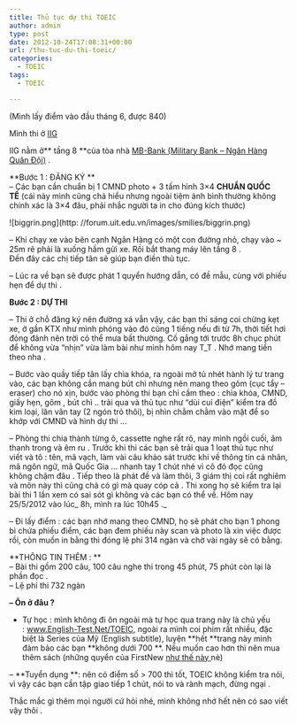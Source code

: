 ```yaml
---
title: Thủ tục dự thi TOEIC
author: admin
type: post
date: 2012-10-24T17:08:31+00:00
url: /thu-tuc-du-thi-toeic/
categories:
  - TOEIC
tags:
  - TOEIC

---
```

(Mình lấy điểm vào đầu tháng 6, được 840)

Mình thi ở <a href="http: //www.iigvietnam.com/VN/Home/Contact.aspx" target="_blank">IIG</a>

IIG nằm ở** tầng 8 **của tòa nhà <a href="http: //www.mbbank.com.vn/vi/mang-luoi/chi-nhanh/491-chi-nhanh-tan-thuan.html" target="_blank">MB-Bank (Military Bank &#8211; Ngân Hàng Quân Đội)</a> .

**Bước 1 : ĐĂNG KÝ **  
&#8211; Các bạn cần chuẩn bị 1 CMND photo + 3 tấm hình 3&#215;4 **CHUẨN QUỐC TẾ** (cái này mình cũng chả hiểu nhưng ngoài tiệm ảnh bình thường không chính xác là 3&#215;4 đâu, phải nhắc người ta in cho đúng kích thước)  

![biggrin.png](http: //forum.uit.edu.vn/images/smilies/biggrin.png)


&#8211; Khi chạy xe vào bên cạnh Ngân Hàng có một con đường nhỏ, chạy vào ~ 25m rẽ phải là xuống hầm gửi xe. Rồi bắt thang máy lên tầng 8 .  
Đến đây các chị tiếp tân sẽ giúp bạn điền thủ tục.

&#8211; Lúc ra về bạn sẽ được phát 1 quyển hướng dẫn, có đề mẫu, cùng với phiếu hẹn để dự thi .

**Bước 2 : DỰ THI**

&#8211; Thi ở chỗ đăng ký nên đường xá vẫn vậy, các bạn thi sáng coi chừng kẹt xe, ở gần KTX như mình phóng vào đó cũng 1 tiếng nếu đi từ 7h, thời tiết hơi đỏng đảnh nên trời có thể mưa bất thường. Cố gắng tới trước 8h chục phút để không vừa &#8220;nhịn&#8221; vừa làm bài như mình hôm nay T_T . Nhớ mang tiền theo nha .

&#8211; Bước vào quầy tiếp tân lấy chìa khóa, ra ngoài mở tủ nhét hành lý tư trang vào, các bạn không cần mang bút chì nhưng nên mang theo gôm (cục tẩy &#8211; eraser) cho nó xịn, bước vào phòng thi bạn chỉ cầm theo : chìa khóa, CMND, giấy hẹn, gôm , bút chì .. trải qua và thủ tục như &#8220;dùi cui điện&#8221; kiểm tra đồ kim loại, lăn vân tay (2 ngón trỏ thôi), bị nhìn chằm chằm vào mặt để so khớp với CMND và hình dự thi &#8230;

&#8211; Phòng thi chia thành từng ô, cassette nghe rất rõ, nay mình ngồi cuối, âm thanh trong và êm ru . Trước khi thi các bạn sẽ trải qua 1 loạt thủ tục như viết và tô : tên, mã vạch, làm vài câu khảo sát trước khi về thông tin cá nhân, mã ngôn ngữ, mã Quốc Gia &#8230; nhanh tay 1 chút nhé vì cô đó đọc cũng không chậm đâu . Tiếp theo là phát đề và làm thôi, 3 giám thị coi rất nghiêm và môn này thì cũng chả có gì mà quay cóp cả . Thi xong họ sẽ kiểm tra lại bài thi 1 lần xem có sai sót gì không và các bạn có thể về. Hôm nay 25/5/2012 vào lúc_ 8h, mình ra lúc 10h45 ._

&#8211; Đi lấy điểm : các bạn nhớ mang theo CMND, họ sẽ phát cho bạn 1 phong bì chứa phiếu điểm, các bạn đem phiếu này scan và photo là xin việc được rồi, còn muốn in bằng thì đóng lệ phí 314 ngàn và chờ vài ngày sẽ có bằng.

**THÔNG TIN THÊM : **  
&#8211; Bài thi gồm 200 câu, 100 câu nghe thi trong 45 phút, 75 phút còn lại là phần đọc .  
&#8211; Lệ phí thi 732 ngàn

**&#8211; Ôn ở đâu ?**

+ Tự học : mình không đi ôn ngoài mà tự học qua trang này là chủ yếu : <a href="http://www.english-test.net/TOEIC" target="_blank">www.English-Test.Net/TOEIC</a>, ngoài ra mình coi phim rất nhiều, đặc biệt là Series của Mỹ (English subtitle), luyện **hết **trang này mình đảm bảo các bạn **không dưới 700 **. Nếu muốn cao hơn thì nên mua thêm sách (những quyển của FirstNew <a href="http://firstnews.com.vn/Upload/FreeTextBox/TOEIC_Compass_Developing_final_b.jpg" target="_blank">như thế này </a>nè)

&#8211; **Tuyển dụng **: nên có điểm số > 700 thì tốt, TOEIC không kiểm tra nói, vì vậy các bạn cần tập giao tiếp 1 chút, nói to và rành mạch, đừng ngại .

Thắc mắc gì thêm mọi người cứ hỏi nhé, mình không nhớ hết nên có sao viết vậy thôi .
